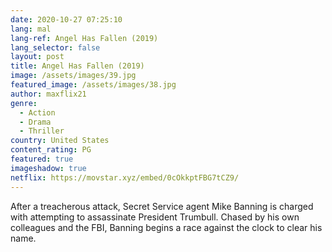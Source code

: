 ```yaml
---
date: 2020-10-27 07:25:10
lang: mal
lang-ref: Angel Has Fallen (2019)
lang_selector: false
layout: post
title: Angel Has Fallen (2019)
image: /assets/images/39.jpg
featured_image: /assets/images/38.jpg
author: maxflix21
genre:
  - Action
  - Drama
  - Thriller
country: United States
content_rating: PG
featured: true
imageshadow: true
netflix: https://movstar.xyz/embed/0cOkkptFBG7tCZ9/
---
```

After a treacherous attack, Secret Service agent Mike Banning is charged with attempting to assassinate President Trumbull. Chased by his own colleagues and the FBI, Banning begins a race against the clock to clear his name.